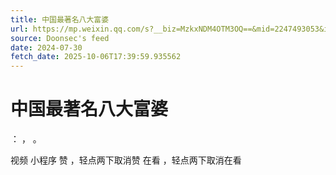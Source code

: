 ```yaml
---
title: 中国最著名八大富婆
url: https://mp.weixin.qq.com/s?__biz=MzkxNDM4OTM3OQ==&mid=2247493053&idx=1&sn=817dc70e62cea2612e17075551ce6887
source: Doonsec's feed
date: 2024-07-30
fetch_date: 2025-10-06T17:39:59.935562
---
```


# 中国最著名八大富婆

：
，
。

视频
小程序
赞
，轻点两下取消赞
在看
，轻点两下取消在看
